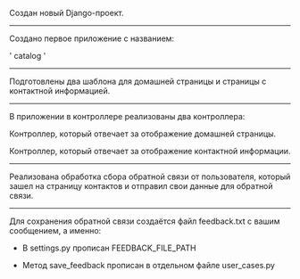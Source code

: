 Создан новый Django-проект.
______________________________________________

Создано первое приложение с названием: 

 ' catalog '
______________________________________________

Подготовлены два шаблона для домашней страницы и страницы с контактной информацией.
______________________________________________

В приложении в контроллере реализованы два контроллера:

Контроллер, который отвечает за отображение домашней страницы.

Контроллер, который отвечает за отображение контактной информации.

______________________________________________

Реализована обработка сбора обратной связи от пользователя, который зашел на страницу контактов и отправил свои данные для обратной связи.

______________________________________________

Для сохранения обратной связи создаётся файл feedback.txt с вашим сообщением, а именно: 

 - В settings.py прописан FEEDBACK_FILE_PATH

 - Метод save_feedback прописан в отдельном файле  user_cases.py